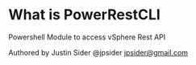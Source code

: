 # What is PowerRestCLI

Powershell Module to access vSphere Rest API

Authored by Justin Sider @jpsider jpsider@gmail.com
